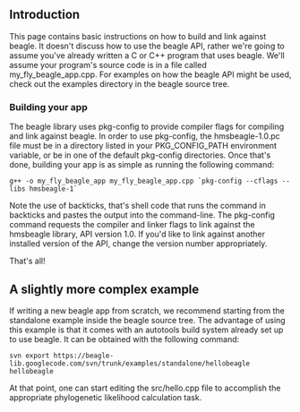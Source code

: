 ## Introduction ##

This page contains basic instructions on how to build and link against beagle.  It doesn't discuss how to use the beagle API, rather we're going to assume you've already written a C or C++ program that uses beagle.  We'll assume your program's source code is in a file called my\_fly\_beagle\_app.cpp.  For examples on how the beagle API might be used, check out the examples directory in the beagle source tree.

### Building your app ###

The beagle library uses pkg-config to provide compiler flags for compiling and link against beagle.  In order to use pkg-config, the hmsbeagle-1.0.pc file must be in a directory listed in your PKG\_CONFIG\_PATH environment variable, or be in one of the default pkg-config directories.  Once that's done, building your app is as simple as running the following command:
```
g++ -o my_fly_beagle_app my_fly_beagle_app.cpp `pkg-config --cflags --libs hmsbeagle-1`
```

Note the use of backticks, that's shell code that runs the command in backticks and pastes the output into the command-line.  The pkg-config command requests the compiler and linker flags to link against the hmsbeagle library, API version 1.0.  If you'd like to link against another installed version of the API, change the version number appropriately.

That's all!

## A slightly more complex example ##

If writing a new beagle app from scratch, we recommend starting from the standalone example inside the beagle source tree.  The advantage of using this example is that it comes with an autotools build system already set up to use beagle.  It can be obtained with the following command:
```
svn export https://beagle-lib.googlecode.com/svn/trunk/examples/standalone/hellobeagle hellobeagle 
```

At that point, one can start editing the src/hello.cpp file to accomplish the appropriate phylogenetic likelihood calculation task.